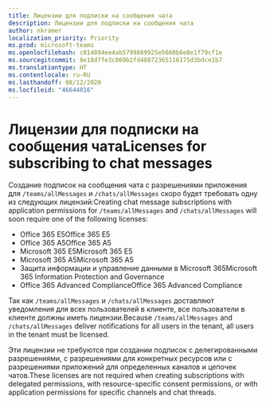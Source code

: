 ```yaml
---
title: Лицензии для подписки на сообщения чата
description: Лицензии для подписки на сообщения чата
author: nkramer
localization_priority: Priority
ms.prod: microsoft-teams
ms.openlocfilehash: c014894ee4ab5799869925e5660b6e8e1f79cf1e
ms.sourcegitcommit: 8e18d7fe3c869b2fd48872365116175d3bdce1b7
ms.translationtype: HT
ms.contentlocale: ru-RU
ms.lasthandoff: 08/12/2020
ms.locfileid: "46644016"
---
```

# <a name="licenses-for-subscribing-to-chat-messages"></a><span data-ttu-id="57844-103">Лицензии для подписки на сообщения чата</span><span class="sxs-lookup"><span data-stu-id="57844-103">Licenses for subscribing to chat messages</span></span>

<span data-ttu-id="57844-104">Создание подписок на сообщения чата с разрешениями приложения для `/teams/allMessages` и `/chats/allMessages` скоро будет требовать одну из следующих лицензий:</span><span class="sxs-lookup"><span data-stu-id="57844-104">Creating chat message subscriptions with application permissions for `/teams/allMessages` and `/chats/allMessages` will soon require one of the following licenses:</span></span>

* <span data-ttu-id="57844-105">Office 365 E5</span><span class="sxs-lookup"><span data-stu-id="57844-105">Office 365 E5</span></span>
* <span data-ttu-id="57844-106">Office 365 A5</span><span class="sxs-lookup"><span data-stu-id="57844-106">Office 365 A5</span></span>
* <span data-ttu-id="57844-107">Microsoft 365 E5</span><span class="sxs-lookup"><span data-stu-id="57844-107">Microsoft 365 E5</span></span>
* <span data-ttu-id="57844-108">Microsoft 365 A5</span><span class="sxs-lookup"><span data-stu-id="57844-108">Microsoft 365 A5</span></span>
* <span data-ttu-id="57844-109">Защита информации и управление данными в Microsoft 365</span><span class="sxs-lookup"><span data-stu-id="57844-109">Microsoft 365 Information Protection and Governance</span></span>
* <span data-ttu-id="57844-110">Office 365 Advanced Compliance</span><span class="sxs-lookup"><span data-stu-id="57844-110">Office 365 Advanced Compliance</span></span> 

<span data-ttu-id="57844-111">Так как `/teams/allMessages` и `/chats/allMessages` доставляют уведомления для всех пользователей в клиенте, все пользователи в клиенте должны иметь лицензии.</span><span class="sxs-lookup"><span data-stu-id="57844-111">Because `/teams/allMessages` and `/chats/allMessages` deliver notifications for all users in the tenant, all users in the tenant must be licensed.</span></span> 

<span data-ttu-id="57844-112">Эти лицензии не требуются при создании подписок с делегированными разрешениями, с разрешениями для конкретных ресурсов или с разрешениями приложений для определенных каналов и цепочек чатов.</span><span class="sxs-lookup"><span data-stu-id="57844-112">These licenses are not required when creating subscriptions with delegated permissions, with resource-specific consent permissions, or with application permissions for specific channels and chat threads.</span></span>
